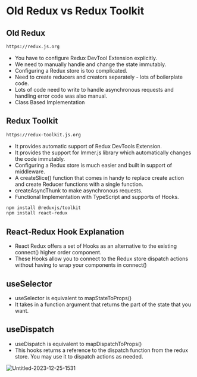 # Old Redux vs Redux Toolkit

## Old Redux

```bash
https://redux.js.org
```

- You have to configure Redux DevTool Extension explicitly.
- We need to manually handle and change the state immutably.
- Configuring a Redux store is too complicated.
- Need to create reducers and creators separately - lots of boilerplate code.
- Lots of code need to write to handle asynchronous requests and handling error code was also manual.
- Class Based Implementation

## Redux Toolkit

```bash
https://redux-toolkit.js.org
```

- It provides automatic support of Redux DevTools Extension.
- It provides the support for Immer.js library which automatically changes the code immutably.
- Configuring a Redux store is much easier and built in support of middleware.
- A createSlice() function that comes in handy to replace create action and create Reducer functions with a single function.
- createAsyncThunk to make asynchronous requests.
- Functional Implementation with TypeScript and supports of Hooks.

```bash
npm install @reduxjs/toolkit
npm install react-redux
```

## React-Redux Hook Explanation

- React Redux offers a set of Hooks as an alternative to the existing connect() higher order component.
- These Hooks allow you to connect to the Redux store dispatch actions without having to wrap your components in connect()

## useSelector

- useSelector is equivalent to mapStateToProps()
- It takes in a function argument that returns the part of the state that you want.

## useDispatch

- useDispatch is equivalent to mapDispatchToProps()
- This hooks returns a reference to the dispatch function from the redux store. You may use it to dispatch actions as needed.


![Untitled-2023-12-25-1531](https://github.com/prasenjitpriyan/Redux-Toolkit/assets/132381731/fa19a0b6-7a5f-4e7f-b0e7-4a6b8f0ee5d7)

